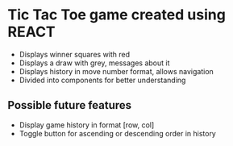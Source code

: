 # Tic Tac Toe game created using REACT

- Displays winner squares with red
- Displays a draw with grey, messages about it
- Displays history in move number format, allows navigation
- Divided into components for better understanding
## Possible future features
- Display game history in format [row, col]
- Toggle button for ascending or descending order in history